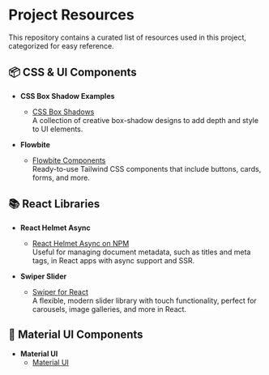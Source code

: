 # Project Resources

This repository contains a curated list of resources used in this project, categorized for easy reference.

## 📦 CSS & UI Components

- **CSS Box Shadow Examples**  
  - [CSS Box Shadows](https://getcssscan.com/css-box-shadow-examples)  
    A collection of creative box-shadow designs to add depth and style to UI elements.

- **Flowbite**  
  - [Flowbite Components](https://flowbite.com/)  
    Ready-to-use Tailwind CSS components that include buttons, cards, forms, and more.

## 📚 React Libraries

- **React Helmet Async**  
  - [React Helmet Async on NPM](https://www.npmjs.com/package/react-helmet-async)  
    Useful for managing document metadata, such as titles and meta tags, in React apps with async support and SSR.

- **Swiper Slider**  
  - [Swiper for React](https://swiperjs.com/react)  
    A flexible, modern slider library with touch functionality, perfect for carousels, image galleries, and more in React.

## 🧩 Material UI Components

- **Material UI**  
  - [Material UI](https://mui.com/)  

